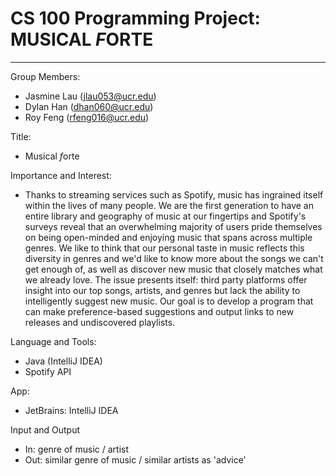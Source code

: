 # CS 100 Programming Project: MUSICAL *F*ORTE
-----------------------------
Group Members:
  - Jasmine Lau (jlau053@ucr.edu)
  - Dylan Han (dhan060@ucr.edu)
  - Roy Feng (rfeng016@ucr.edu)
  
 Title:
  - Musical *f*orte
  
Importance and Interest:
  - Thanks to streaming services such as Spotify, music has ingrained itself within the lives of many people. We are the first generation to have an entire library and geography of music at our fingertips and Spotify's surveys reveal that an overwhelming majority of users pride themselves on being open-minded and enjoying music that spans across multiple genres. We like to think that our personal taste in music reflects this diversity in genres and we'd like to know more about the songs we can't get enough of, as well as discover new music that closely matches what we already love. The issue presents itself: third party platforms offer insight into our top songs, artists, and genres but lack the ability to intelligently suggest new music. Our goal is to develop a program that can make preference-based suggestions and output links to new releases and undiscovered playlists.

 Language and Tools:
  - Java (IntelliJ IDEA)
  - Spotify API
  
App:
  - JetBrains: IntelliJ IDEA
  
Input and Output
  - In: genre of music / artist
  - Out: similar genre of music / similar artists as 'advice'
